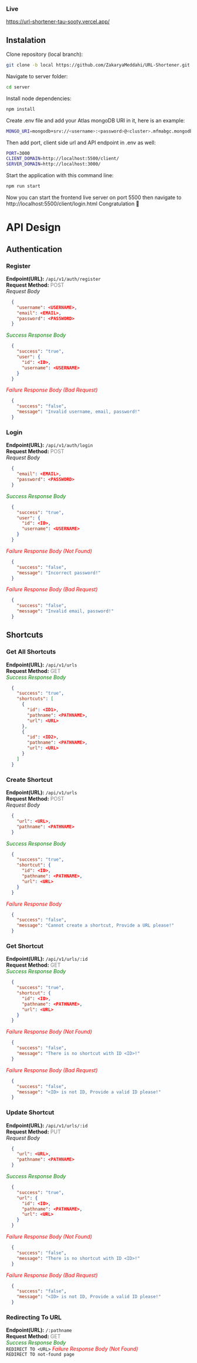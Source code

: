 ### Live
https://url-shortener-tau-sooty.vercel.app/

## Instalation
Clone repository (local branch):
```bash
git clone -b local https://github.com/ZakaryaMeddahi/URL-Shortener.git
```
Navigate to server folder:
```bash
cd server
```
Install node dependencies:
```bash
npm install
```
Create .env file and add your Atlas mongoDB URI in it, here is an example:
```bash
MONGO_URI=mongodb+srv://<username>:<password>@<cluster>.mfmabgc.mongodb.net/<dbname>?retryWrites=true&w=maj
```
Then add port, client side url and API endpoint in .env as well:
```bash
PORT=3000
CLIENT_DOMAIN=http://localhost:5500/client/
SERVER_DOMAIN=http://localhost:3000/
```
Start the application with this command line:
```bash
npm run start
```
Now you can start the frontend live server on port 5500 then navigate to http://localhost:5500/client/login.html
Congratulation 🥳

# API Design
## Authentication
### Register
**Endpoint(URL):** `/api/v1/auth/register` \
**Request Method:** <span style="color:grey;">POST</span> \
<em>Request Body</em>
```json
  {
    "username": <USERNAME>,
    "email": <EMAIL>,
    "password": <PASSWORD>
  }
```
<em style="color:green">Success Response Body</em>
```json
  {
    "success": "true",
    "user": {
      "id": <ID>,
      "username": <USERNAME>
    }
  }
```
<em style="color:red">Failure Response Body (Bad Request)</em>
```json
  {
    "success": "false",
    "message": "Invalid username, email, password!"
  }
```

### Login
**Endpoint(URL):** `/api/v1/auth/login` \
**Request Method:** <span style="color:grey;">POST</span> \
<em>Request Body</em>
```json
  {
    "email": <EMAIL>,
    "password": <PASSWORD>
  }
```
<em style="color:green">Success Response Body</em>
```json
  {
    "success": "true",
    "user": {
      "id": <ID>,
      "username": <USERNAME>
    }
  }
```
<em style="color:red">Failure Response Body (Not Found)</em>
```json
  {
    "success": "false",
    "message": "Incorrect password!"
  }
```
<em style="color:red">Failure Response Body (Bad Request)</em>
```json
  {
    "success": "false",
    "message": "Invalid email, password!"
  }
```

## Shortcuts
### Get All Shortcuts
**Endpoint(URL):** `/api/v1/urls` \
**Request Method:** <span style="color:grey;">GET</span> \
<em style="color:green">Success Response Body</em>
```json
  {
    "success": "true",
    "shortcuts": [
      {
        "id": <ID1>,
        "pathname": <PATHNAME>,
        "url": <URL>
      },
      {
        "id": <ID2>,
        "pathname": <PATHNAME>,
        "url": <URL>
      }
    ]
  }
```

### Create Shortcut
**Endpoint(URL):** `/api/v1/urls` \
**Request Method:** <span style="color:grey;">POST</span> \
<em>Request Body</em>
```json
  {
    "url": <URL>,
    "pathname": <PATHNAME>
  }
```
<em style="color:green">Success Response Body</em>
```json
  {
    "success": "true",
    "shortcut": {
      "id": <ID>,
      "pathname": <PATHNAME>,
      "url": <URL>
    }
  }
```
<em style="color:red">Failure Response Body</em>
```json
  {
    "success": "false",
    "message": "Cannot create a shortcut, Provide a URL please!"
  }
```

### Get Shortcut
**Endpoint(URL):** `/api/v1/urls/:id` \
**Request Method:** <span style="color:grey;">GET</span> \
<em style="color:green">Success Response Body</em>
```json
  {
    "success": "true",
    "shortcut": {
      "id": <ID>,
      "pathname": <PATHNAME>,
      "url": <URL>
    }
  }
```
<em style="color:red">Failure Response Body (Not Found)</em>
```json
  {
    "success": "false",
    "message": "There is no shortcut with ID <ID>!"
  }
```
<em style="color:red">Failure Response Body (Bad Request)</em>
```json
  {
    "success": "false",
    "message": "<ID> is not ID, Provide a valid ID please!"
  }
```

### Update Shortcut
**Endpoint(URL):** `/api/v1/urls/:id` \
**Request Method:** <span style="color:grey;">PUT</span> \
<em>Request Body</em>
```json
  {
    "url": <URL>,
    "pathname": <PATHNAME>
  }
```
<em style="color:green">Success Response Body</em>
```json
  {
    "success": "true",
    "url": {
      "id": <ID>,
      "pathname": <PATHNAME>,
      "url": <URL>
    }
  }
```
<em style="color:red">Failure Response Body (Not Found)</em>
```json
  {
    "success": "false",
    "message": "There is no shortcut with ID <ID>!"
  }
```
<em style="color:red">Failure Response Body (Bad Request)</em>
```json
  {
    "success": "false",
    "message": "<ID> is not ID, Provide a valid ID please!"
  }
```

### Redirecting To URL
**Endpoint(URL):** `/:pathname` \
**Request Method:** <span style="color:grey;">GET</span> \
<em style="color:green">Success Response Body</em> \
`REDIRECT TO <URL>`
<em style="color:red">Failure Response Body (Not Found)</em> \
`REDIRECT TO not-found page`
